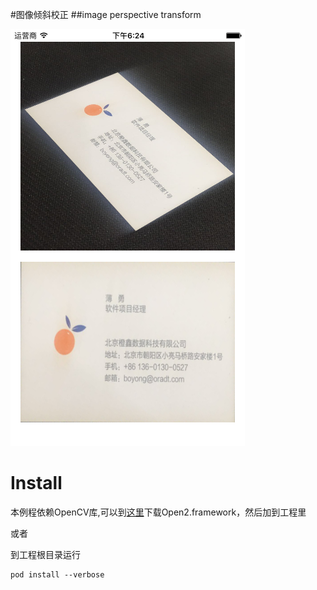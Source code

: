 #图像倾斜校正 
##image perspective transform

![image](demo.png)

# Install
   本例程依赖OpenCV库,可以到[这里](https://sourceforge.net/projects/opencvlibrary/files/opencv-ios/)下载Open2.framework，然后加到工程里
   
或者

到工程根目录运行

```objc
pod install --verbose
```